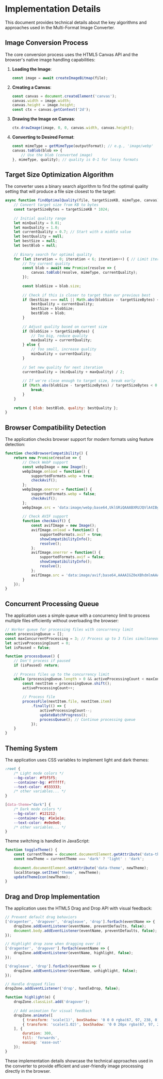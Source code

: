 # Implementation Details

This document provides technical details about the key algorithms and approaches used in the Multi-Format Image Converter.

## Image Conversion Process

The core conversion process uses the HTML5 Canvas API and the browser's native image handling capabilities:

1. **Loading the Image**: 
   ```javascript
   const image = await createImageBitmap(file);
   ```

2. **Creating a Canvas**:
   ```javascript
   const canvas = document.createElement('canvas');
   canvas.width = image.width;
   canvas.height = image.height;
   const ctx = canvas.getContext('2d');
   ```

3. **Drawing the Image on Canvas**:
   ```javascript
   ctx.drawImage(image, 0, 0, canvas.width, canvas.height);
   ```

4. **Converting to Desired Format**:
   ```javascript
   const mimeType = getMimeType(outputFormat); // e.g., 'image/webp'
   canvas.toBlob(blob => {
       // Use the blob (converted image)
   }, mimeType, quality); // quality is 0-1 for lossy formats
   ```

## Target Size Optimization Algorithm

The converter uses a binary search algorithm to find the optimal quality setting that will produce a file size closest to the target:

```javascript
async function findOptimalQuality(file, targetSizeKB, mimeType, canvas) {
    // Convert target size from KB to bytes
    const targetSizeBytes = targetSizeKB * 1024;
    
    // Initial quality range
    let minQuality = 0.01;
    let maxQuality = 1.0;
    let currentQuality = 0.7; // Start with a middle value
    let bestQuality = null;
    let bestSize = null;
    let bestBlob = null;
    
    // Binary search for optimal quality
    for (let iteration = 0; iteration < 6; iteration++) { // Limit iterations for performance
        // Try current quality
        const blob = await new Promise(resolve => {
            canvas.toBlob(resolve, mimeType, currentQuality);
        });
        
        const blobSize = blob.size;
        
        // Check if this is closer to target than our previous best
        if (bestSize === null || Math.abs(blobSize - targetSizeBytes) < Math.abs(bestSize - targetSizeBytes)) {
            bestQuality = currentQuality;
            bestSize = blobSize;
            bestBlob = blob;
        }
        
        // Adjust quality based on current size
        if (blobSize > targetSizeBytes) {
            // Too big, reduce quality
            maxQuality = currentQuality;
        } else {
            // Too small, increase quality
            minQuality = currentQuality;
        }
        
        // Set new quality for next iteration
        currentQuality = (minQuality + maxQuality) / 2;
        
        // If we're close enough to target size, break early
        if (Math.abs(blobSize - targetSizeBytes) / targetSizeBytes < 0.05) { // Within 5% of target
            break;
        }
    }
    
    return { blob: bestBlob, quality: bestQuality };
}
```

## Browser Compatibility Detection

The application checks browser support for modern formats using feature detection:

```javascript
function checkBrowserCompatibility() {
    return new Promise(resolve => {
        // Check WebP support
        const webpImage = new Image();
        webpImage.onload = function() { 
            supportedFormats.webp = true;
            checkAvif();
        };
        webpImage.onerror = function() { 
            supportedFormats.webp = false;
            checkAvif();
        };
        webpImage.src = 'data:image/webp;base64,UklGRiQAAABXRUJQVlA4IBgAAAAwAQCdASoBAAEAAwA0JaQAA3AA/vuUAAA=';
        
        // Check AVIF support
        function checkAvif() {
            const avifImage = new Image();
            avifImage.onload = function() { 
                supportedFormats.avif = true;
                showCompatibilityInfo();
                resolve();
            };
            avifImage.onerror = function() { 
                supportedFormats.avif = false;
                showCompatibilityInfo();
                resolve();
            };
            avifImage.src = 'data:image/avif;base64,AAAAIGZ0eXBhdmlmAAAAAGF2aWZtaWYxbWlhZk1BMUIAAADybWV0YQAAAAAAAAAoaGRscgAAAAAAAAAAcGljdAAAAAAAAAAAAAAAAGxpYmF2aWYAAAAADnBpdG0AAAAAAAEAAAAeaWxvYwAAAABEAAABAAEAAAABAAABGgAAAB0AAAAoaWluZgAAAAAAAQAAABppbmZlAgAAAAABAABhdjAxQ29sb3IAAAAAamlwcnAAAABLaXBjbwAAABRpc3BlAAAAAAAAAAIAAAACAAAAEHBpeGkAAAAAAwgICAAAAAxhdjFDgQ0MAAAAABNjb2xybmNseAACAAIAAYAAAAAXaXBtYQAAAAAAAAABAAEEAQKDBAAAACVtZGF0EgAKCBgANogQEAwgMg8f8D///8WfhwB8+ErK42A=';
        }
    });
}
```

## Concurrent Processing Queue

The application uses a simple queue with a concurrency limit to process multiple files efficiently without overloading the browser:

```javascript
// Worker queue for processing files with concurrency limit
const processingQueue = [];
const maxConcurrentProcessing = 3; // Process up to 3 files simultaneously
let activeProcessingCount = 0;
let isPaused = false;

function processQueue() {
    // Don't process if paused
    if (isPaused) return;
    
    // Process files up to the concurrency limit
    while (processingQueue.length > 0 && activeProcessingCount < maxConcurrentProcessing) {
        const nextItem = processingQueue.shift();
        activeProcessingCount++;
        
        // Process file
        processFile(nextItem.file, nextItem.item)
            .finally(() => {
                activeProcessingCount--;
                updateBatchProgress();
                processQueue(); // Continue processing queue
            });
    }
}
```

## Theming System

The application uses CSS variables to implement light and dark themes:

```css
:root {
    /* Light mode colors */
    --bg-color: #f5f5f5;
    --container-bg: #ffffff;
    --text-color: #333333;
    /* other variables... */
}

[data-theme="dark"] {
    /* Dark mode colors */
    --bg-color: #121212;
    --container-bg: #1e1e1e;
    --text-color: #e0e0e0;
    /* other variables... */
}
```

Theme switching is handled in JavaScript:

```javascript
function toggleTheme() {
    const currentTheme = document.documentElement.getAttribute('data-theme');
    const newTheme = currentTheme === 'dark' ? 'light' : 'dark';
    
    document.documentElement.setAttribute('data-theme', newTheme);
    localStorage.setItem('theme', newTheme);
    updateThemeIcon(newTheme);
}
```

## Drag and Drop Implementation

The application uses the HTML5 Drag and Drop API with visual feedback:

```javascript
// Prevent default drag behaviors
['dragenter', 'dragover', 'dragleave', 'drop'].forEach(eventName => {
    dropZone.addEventListener(eventName, preventDefaults, false);
    document.body.addEventListener(eventName, preventDefaults, false);
});

// Highlight drop zone when dragging over it
['dragenter', 'dragover'].forEach(eventName => {
    dropZone.addEventListener(eventName, highlight, false);
});

['dragleave', 'drop'].forEach(eventName => {
    dropZone.addEventListener(eventName, unhighlight, false);
});

// Handle dropped files
dropZone.addEventListener('drop', handleDrop, false);

function highlight(e) {
    dropZone.classList.add('dragover');
    
    // Add animation for visual feedback
    dropZone.animate([
        { transform: 'scale(1)', boxShadow: '0 0 0 rgba(67, 97, 238, 0)' },
        { transform: 'scale(1.02)', boxShadow: '0 0 20px rgba(67, 97, 238, 0.3)' }
    ], {
        duration: 300,
        fill: 'forwards',
        easing: 'ease-out'
    });
}
```

These implementation details showcase the technical approaches used in the converter to provide efficient and user-friendly image processing directly in the browser. 